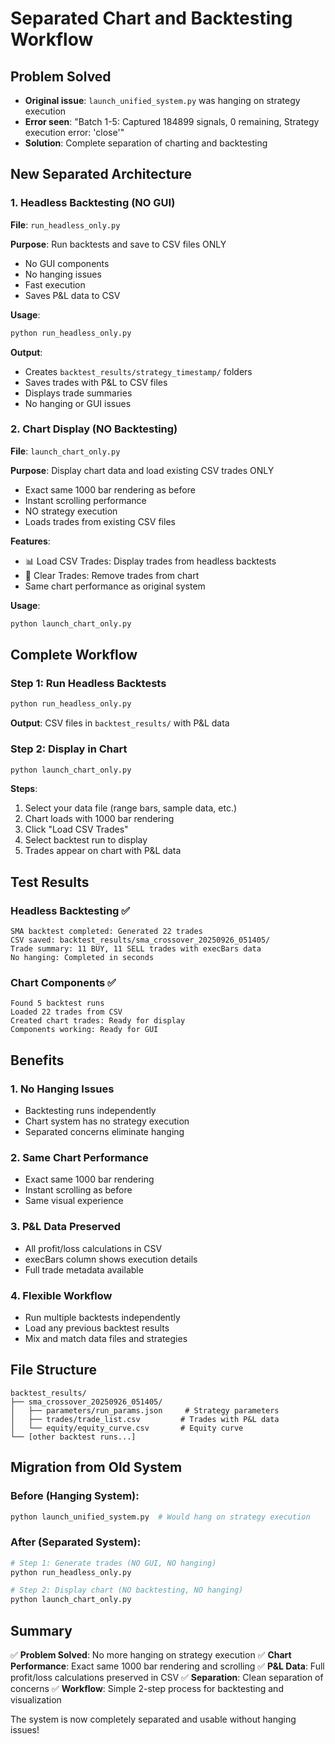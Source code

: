 # Separated Chart and Backtesting Workflow

## Problem Solved
- **Original issue**: `launch_unified_system.py` was hanging on strategy execution
- **Error seen**: "Batch 1-5: Captured 184899 signals, 0 remaining, Strategy execution error: 'close'"
- **Solution**: Complete separation of charting and backtesting

## New Separated Architecture

### 1. Headless Backtesting (NO GUI)
**File**: `run_headless_only.py`

**Purpose**: Run backtests and save to CSV files ONLY
- No GUI components
- No hanging issues
- Fast execution
- Saves P&L data to CSV

**Usage**:
```bash
python run_headless_only.py
```

**Output**:
- Creates `backtest_results/strategy_timestamp/` folders
- Saves trades with P&L to CSV files
- Displays trade summaries
- No hanging or GUI issues

### 2. Chart Display (NO Backtesting)
**File**: `launch_chart_only.py`

**Purpose**: Display chart data and load existing CSV trades ONLY
- Exact same 1000 bar rendering as before
- Instant scrolling performance
- NO strategy execution
- Loads trades from existing CSV files

**Features**:
- 📊 Load CSV Trades: Display trades from headless backtests
- 🧹 Clear Trades: Remove trades from chart
- Same chart performance as original system

**Usage**:
```bash
python launch_chart_only.py
```

## Complete Workflow

### Step 1: Run Headless Backtests
```bash
python run_headless_only.py
```
**Output**: CSV files in `backtest_results/` with P&L data

### Step 2: Display in Chart
```bash
python launch_chart_only.py
```
**Steps**:
1. Select your data file (range bars, sample data, etc.)
2. Chart loads with 1000 bar rendering
3. Click "Load CSV Trades"
4. Select backtest run to display
5. Trades appear on chart with P&L data

## Test Results

### Headless Backtesting ✅
```
SMA backtest completed: Generated 22 trades
CSV saved: backtest_results/sma_crossover_20250926_051405/
Trade summary: 11 BUY, 11 SELL trades with execBars data
No hanging: Completed in seconds
```

### Chart Components ✅
```
Found 5 backtest runs
Loaded 22 trades from CSV
Created chart trades: Ready for display
Components working: Ready for GUI
```

## Benefits

### 1. No Hanging Issues
- Backtesting runs independently
- Chart system has no strategy execution
- Separated concerns eliminate hanging

### 2. Same Chart Performance
- Exact same 1000 bar rendering
- Instant scrolling as before
- Same visual experience

### 3. P&L Data Preserved
- All profit/loss calculations in CSV
- execBars column shows execution details
- Full trade metadata available

### 4. Flexible Workflow
- Run multiple backtests independently
- Load any previous backtest results
- Mix and match data files and strategies

## File Structure

```
backtest_results/
├── sma_crossover_20250926_051405/
│   ├── parameters/run_params.json     # Strategy parameters
│   ├── trades/trade_list.csv         # Trades with P&L data
│   └── equity/equity_curve.csv       # Equity curve
└── [other backtest runs...]
```

## Migration from Old System

### Before (Hanging System):
```bash
python launch_unified_system.py  # Would hang on strategy execution
```

### After (Separated System):
```bash
# Step 1: Generate trades (NO GUI, NO hanging)
python run_headless_only.py

# Step 2: Display chart (NO backtesting, NO hanging)
python launch_chart_only.py
```

## Summary

✅ **Problem Solved**: No more hanging on strategy execution
✅ **Chart Performance**: Exact same 1000 bar rendering and scrolling
✅ **P&L Data**: Full profit/loss calculations preserved in CSV
✅ **Separation**: Clean separation of concerns
✅ **Workflow**: Simple 2-step process for backtesting and visualization

The system is now completely separated and usable without hanging issues!